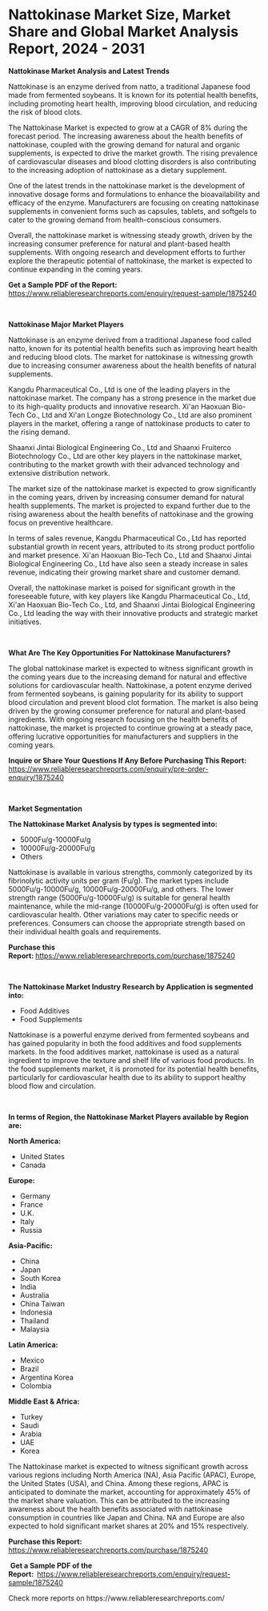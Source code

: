 <p><h1>Nattokinase Market Size, Market Share and Global Market Analysis Report, 2024 - 2031</h1></p><p><strong>Nattokinase Market Analysis and Latest Trends</strong></p>
<p><p>Nattokinase is an enzyme derived from natto, a traditional Japanese food made from fermented soybeans. It is known for its potential health benefits, including promoting heart health, improving blood circulation, and reducing the risk of blood clots.</p><p>The Nattokinase Market is expected to grow at a CAGR of 8% during the forecast period. The increasing awareness about the health benefits of nattokinase, coupled with the growing demand for natural and organic supplements, is expected to drive the market growth. The rising prevalence of cardiovascular diseases and blood clotting disorders is also contributing to the increasing adoption of nattokinase as a dietary supplement.</p><p>One of the latest trends in the nattokinase market is the development of innovative dosage forms and formulations to enhance the bioavailability and efficacy of the enzyme. Manufacturers are focusing on creating nattokinase supplements in convenient forms such as capsules, tablets, and softgels to cater to the growing demand from health-conscious consumers.</p><p>Overall, the nattokinase market is witnessing steady growth, driven by the increasing consumer preference for natural and plant-based health supplements. With ongoing research and development efforts to further explore the therapeutic potential of nattokinase, the market is expected to continue expanding in the coming years.</p></p>
<p><strong>Get a Sample PDF of the Report:&nbsp;</strong> <a href="https://www.reliableresearchreports.com/enquiry/request-sample/1875240">https://www.reliableresearchreports.com/enquiry/request-sample/1875240</a></p>
<p>&nbsp;</p>
<p><strong>Nattokinase Major Market Players</strong></p>
<p><p>Nattokinase is an enzyme derived from a traditional Japanese food called natto, known for its potential health benefits such as improving heart health and reducing blood clots. The market for nattokinase is witnessing growth due to increasing consumer awareness about the health benefits of natural supplements.</p><p>Kangdu Pharmaceutical Co., Ltd is one of the leading players in the nattokinase market. The company has a strong presence in the market due to its high-quality products and innovative research. Xi'an Haoxuan Bio-Tech Co., Ltd and Xi'an Longze Biotechnology Co., Ltd are also prominent players in the market, offering a range of nattokinase products to cater to the rising demand.</p><p>Shaanxi Jintai Biological Engineering Co., Ltd and Shaanxi Fruiterco Biotechnology Co., Ltd are other key players in the nattokinase market, contributing to the market growth with their advanced technology and extensive distribution network.</p><p>The market size of the nattokinase market is expected to grow significantly in the coming years, driven by increasing consumer demand for natural health supplements. The market is projected to expand further due to the rising awareness about the health benefits of nattokinase and the growing focus on preventive healthcare.</p><p>In terms of sales revenue, Kangdu Pharmaceutical Co., Ltd has reported substantial growth in recent years, attributed to its strong product portfolio and market presence. Xi'an Haoxuan Bio-Tech Co., Ltd and Shaanxi Jintai Biological Engineering Co., Ltd have also seen a steady increase in sales revenue, indicating their growing market share and customer demand.</p><p>Overall, the nattokinase market is poised for significant growth in the foreseeable future, with key players like Kangdu Pharmaceutical Co., Ltd, Xi'an Haoxuan Bio-Tech Co., Ltd, and Shaanxi Jintai Biological Engineering Co., Ltd leading the way with their innovative products and strategic market initiatives.</p></p>
<p>&nbsp;</p>
<p><strong>What Are The Key Opportunities For Nattokinase Manufacturers?</strong></p>
<p><p>The global nattokinase market is expected to witness significant growth in the coming years due to the increasing demand for natural and effective solutions for cardiovascular health. Nattokinase, a potent enzyme derived from fermented soybeans, is gaining popularity for its ability to support blood circulation and prevent blood clot formation. The market is also being driven by the growing consumer preference for natural and plant-based ingredients. With ongoing research focusing on the health benefits of nattokinase, the market is projected to continue growing at a steady pace, offering lucrative opportunities for manufacturers and suppliers in the coming years.</p></p>
<p><strong>Inquire or Share Your Questions If Any Before Purchasing This Report:</strong> <a href="https://www.reliableresearchreports.com/enquiry/pre-order-enquiry/1875240">https://www.reliableresearchreports.com/enquiry/pre-order-enquiry/1875240</a></p>
<p>&nbsp;</p>
<p><strong>Market Segmentation</strong></p>
<p><strong>The Nattokinase Market Analysis by types is segmented into:</strong></p>
<p><ul><li>5000Fu/g-10000Fu/g</li><li>10000Fu/g-20000Fu/g</li><li>Others</li></ul></p>
<p><p>Nattokinase is available in various strengths, commonly categorized by its fibrinolytic activity units per gram (Fu/g). The market types include 5000Fu/g-10000Fu/g, 10000Fu/g-20000Fu/g, and others. The lower strength range (5000Fu/g-10000Fu/g) is suitable for general health maintenance, while the mid-range (10000Fu/g-20000Fu/g) is often used for cardiovascular health. Other variations may cater to specific needs or preferences. Consumers can choose the appropriate strength based on their individual health goals and requirements.</p></p>
<p><strong>Purchase this Report:&nbsp;</strong><a href="https://www.reliableresearchreports.com/purchase/1875240">https://www.reliableresearchreports.com/purchase/1875240</a></p>
<p>&nbsp;</p>
<p><strong>The Nattokinase Market Industry Research by Application is segmented into:</strong></p>
<p><ul><li>Food Additives</li><li>Food Supplements</li></ul></p>
<p><p>Nattokinase is a powerful enzyme derived from fermented soybeans and has gained popularity in both the food additives and food supplements markets. In the food additives market, nattokinase is used as a natural ingredient to improve the texture and shelf life of various food products. In the food supplements market, it is promoted for its potential health benefits, particularly for cardiovascular health due to its ability to support healthy blood flow and circulation.</p></p>
<p>&nbsp;</p>
<p><strong>In terms of Region, the Nattokinase Market Players available by Region are:</strong></p>
<p>
    <p> <strong> North America: </strong>
        <ul>
            <li>United States</li>
            <li>Canada</li>
        </ul>
        </p> 
    <p> <strong> Europe: </strong>
        <ul>
            <li>Germany</li>
            <li>France</li>
            <li>U.K.</li>
            <li>Italy</li>
            <li>Russia</li>
        </ul>
        </p> 
    <p> <strong> Asia-Pacific: </strong>
        <ul>
            <li>China</li>
            <li>Japan</li>
            <li>South Korea</li>
            <li>India</li>
            <li>Australia</li>
            <li>China Taiwan</li>
            <li>Indonesia</li>
            <li>Thailand</li>
            <li>Malaysia</li>
        </ul>
        </p> 
    <p> <strong> Latin America: </strong>
        <ul>
            <li>Mexico</li>
            <li>Brazil</li>
            <li>Argentina Korea</li>
            <li>Colombia</li>
        </ul>
        </p> 
    <p> <strong> Middle East & Africa: </strong>
        <ul>
            <li>Turkey</li>
            <li>Saudi</li>
            <li>Arabia</li>
            <li>UAE</li>
            <li>Korea</li>
        </ul>
    </p>
    </p>
<p><p>The Nattokinase market is expected to witness significant growth across various regions including North America (NA), Asia Pacific (APAC), Europe, the United States (USA), and China. Among these regions, APAC is anticipated to dominate the market, accounting for approximately 45% of the market share valuation. This can be attributed to the increasing awareness about the health benefits associated with nattokinase consumption in countries like Japan and China. NA and Europe are also expected to hold significant market shares at 20% and 15% respectively.</p></p>
<p><strong>Purchase this Report: </strong><a href="https://www.reliableresearchreports.com/purchase/1875240">https://www.reliableresearchreports.com/purchase/1875240</a></p>
<p>&nbsp;<strong>Get a Sample PDF of the Report:&nbsp;&nbsp;</strong><a href="https://www.reliableresearchreports.com/enquiry/request-sample/1875240">https://www.reliableresearchreports.com/enquiry/request-sample/1875240</a></p>
<p><strong></strong></p>
<p>Check more reports on https://www.reliableresearchreports.com/</p>